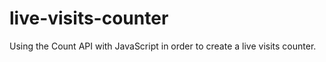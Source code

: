 # live-visits-counter
Using the Count API with JavaScript in order to create a live visits counter.
